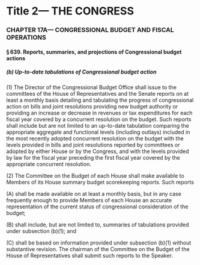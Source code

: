 
# Title 2— THE CONGRESS
### CHAPTER 17A— CONGRESSIONAL BUDGET AND FISCAL OPERATIONS
#### § 639. Reports, summaries, and projections of Congressional budget actions
##### (b) Up-to-date tabulations of Congressional budget action

(1) The Director of the Congressional Budget Office shall issue to the committees of the House of Representatives and the Senate reports on at least a monthly basis detailing and tabulating the progress of congressional action on bills and joint resolutions providing new budget authority or providing an increase or decrease in revenues or tax expenditures for each fiscal year covered by a concurrent resolution on the budget. Such reports shall include but are not limited to an up-to-date tabulation comparing the appropriate aggregate and functional levels (including outlays) included in the most recently adopted concurrent resolution on the budget with the levels provided in bills and joint resolutions reported by committees or adopted by either House or by the Congress, and with the levels provided by law for the fiscal year preceding the first fiscal year covered by the appropriate concurrent resolution.

(2) The Committee on the Budget of each House shall make available to Members of its House summary budget scorekeeping reports. Such reports

(A) shall be made available on at least a monthly basis, but in any case frequently enough to provide Members of each House an accurate representation of the current status of congressional consideration of the budget;

(B) shall include, but are not limited to, summaries of tabulations provided under subsection (b)(1); and

(C) shall be based on information provided under subsection (b)(1) without substantive revision. The chairman of the Committee on the Budget of the House of Representatives shall submit such reports to the Speaker.
